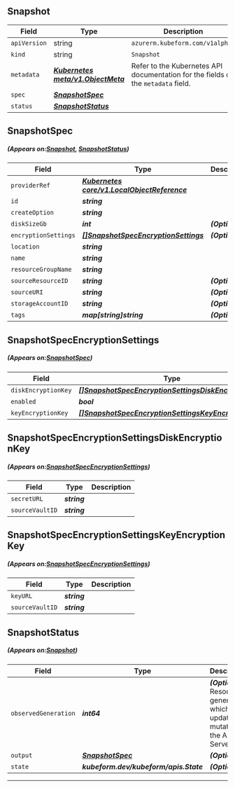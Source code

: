 ## Snapshot
| Field | Type | Description |
| ------ | ----- | ----------- |
| `apiVersion` | string | `azurerm.kubeform.com/v1alpha1` |
|    `kind` | string | `Snapshot` |
| `metadata` | ***[Kubernetes meta/v1.ObjectMeta](https://kubernetes.io/docs/reference/generated/kubernetes-api/v1.13/#objectmeta-v1-meta)***|Refer to the Kubernetes API documentation for the fields of the `metadata` field.|
| `spec` | ***[SnapshotSpec](#SnapshotSpec)***||
| `status` | ***[SnapshotStatus](#SnapshotStatus)***||
## SnapshotSpec
##### (Appears on:[Snapshot](#Snapshot), [SnapshotStatus](#SnapshotStatus))
| Field | Type | Description |
| ------ | ----- | ----------- |
| `providerRef` | ***[Kubernetes core/v1.LocalObjectReference](https://kubernetes.io/docs/reference/generated/kubernetes-api/v1.13/#localobjectreference-v1-core)***||
| `id` | ***string***||
| `createOption` | ***string***||
| `diskSizeGb` | ***int***| ***(Optional)*** |
| `encryptionSettings` | ***[[]SnapshotSpecEncryptionSettings](#SnapshotSpecEncryptionSettings)***| ***(Optional)*** |
| `location` | ***string***||
| `name` | ***string***||
| `resourceGroupName` | ***string***||
| `sourceResourceID` | ***string***| ***(Optional)*** |
| `sourceURI` | ***string***| ***(Optional)*** |
| `storageAccountID` | ***string***| ***(Optional)*** |
| `tags` | ***map[string]string***| ***(Optional)*** |
## SnapshotSpecEncryptionSettings
##### (Appears on:[SnapshotSpec](#SnapshotSpec))
| Field | Type | Description |
| ------ | ----- | ----------- |
| `diskEncryptionKey` | ***[[]SnapshotSpecEncryptionSettingsDiskEncryptionKey](#SnapshotSpecEncryptionSettingsDiskEncryptionKey)***| ***(Optional)*** |
| `enabled` | ***bool***||
| `keyEncryptionKey` | ***[[]SnapshotSpecEncryptionSettingsKeyEncryptionKey](#SnapshotSpecEncryptionSettingsKeyEncryptionKey)***| ***(Optional)*** |
## SnapshotSpecEncryptionSettingsDiskEncryptionKey
##### (Appears on:[SnapshotSpecEncryptionSettings](#SnapshotSpecEncryptionSettings))
| Field | Type | Description |
| ------ | ----- | ----------- |
| `secretURL` | ***string***||
| `sourceVaultID` | ***string***||
## SnapshotSpecEncryptionSettingsKeyEncryptionKey
##### (Appears on:[SnapshotSpecEncryptionSettings](#SnapshotSpecEncryptionSettings))
| Field | Type | Description |
| ------ | ----- | ----------- |
| `keyURL` | ***string***||
| `sourceVaultID` | ***string***||
## SnapshotStatus
##### (Appears on:[Snapshot](#Snapshot))
| Field | Type | Description |
| ------ | ----- | ----------- |
| `observedGeneration` | ***int64***| ***(Optional)*** Resource generation, which is updated on mutation by the API Server.|
| `output` | ***[SnapshotSpec](#SnapshotSpec)***| ***(Optional)*** |
| `state` | ***kubeform.dev/kubeform/apis.State***| ***(Optional)*** |
---
